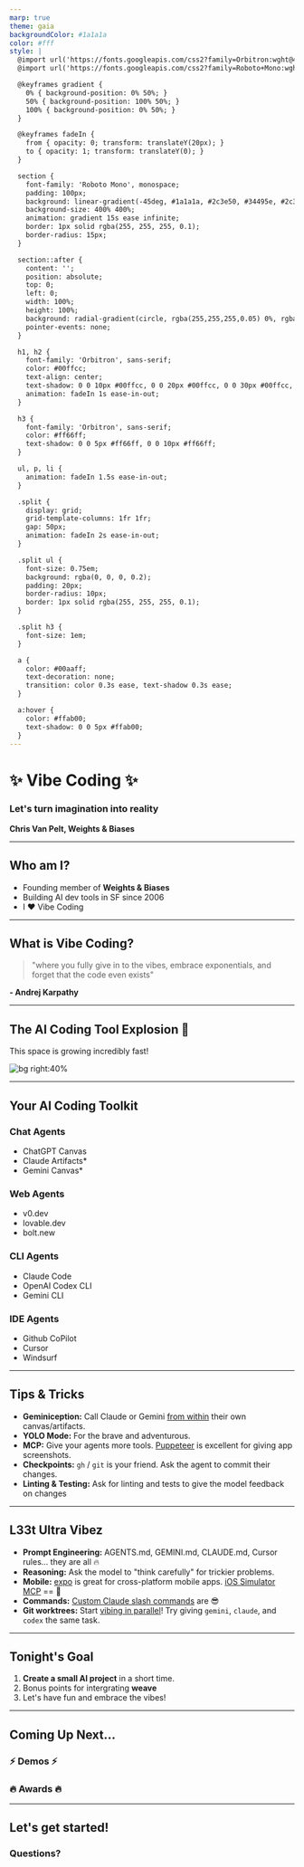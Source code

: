 ```yaml
---
marp: true
theme: gaia
backgroundColor: #1a1a1a
color: #fff
style: |
  @import url('https://fonts.googleapis.com/css2?family=Orbitron:wght@400;700&display=swap');
  @import url('https://fonts.googleapis.com/css2?family=Roboto+Mono:wght@400;700&display=swap');

  @keyframes gradient {
    0% { background-position: 0% 50%; }
    50% { background-position: 100% 50%; }
    100% { background-position: 0% 50%; }
  }

  @keyframes fadeIn {
    from { opacity: 0; transform: translateY(20px); }
    to { opacity: 1; transform: translateY(0); }
  }

  section {
    font-family: 'Roboto Mono', monospace;
    padding: 100px;
    background: linear-gradient(-45deg, #1a1a1a, #2c3e50, #34495e, #2c3e50);
    background-size: 400% 400%;
    animation: gradient 15s ease infinite;
    border: 1px solid rgba(255, 255, 255, 0.1);
    border-radius: 15px;
  }

  section::after {
    content: '';
    position: absolute;
    top: 0;
    left: 0;
    width: 100%;
    height: 100%;
    background: radial-gradient(circle, rgba(255,255,255,0.05) 0%, rgba(255,255,255,0) 70%);
    pointer-events: none;
  }

  h1, h2 {
    font-family: 'Orbitron', sans-serif;
    color: #00ffcc;
    text-align: center;
    text-shadow: 0 0 10px #00ffcc, 0 0 20px #00ffcc, 0 0 30px #00ffcc, 0 0 40px #00ffcc;
    animation: fadeIn 1s ease-in-out;
  }

  h3 {
    font-family: 'Orbitron', sans-serif;
    color: #ff66ff;
    text-shadow: 0 0 5px #ff66ff, 0 0 10px #ff66ff;
  }

  ul, p, li {
    animation: fadeIn 1.5s ease-in-out;
  }

  .split {
    display: grid;
    grid-template-columns: 1fr 1fr;
    gap: 50px;
    animation: fadeIn 2s ease-in-out;
  }

  .split ul {
    font-size: 0.75em;
    background: rgba(0, 0, 0, 0.2);
    padding: 20px;
    border-radius: 10px;
    border: 1px solid rgba(255, 255, 255, 0.1);
  }

  .split h3 {
    font-size: 1em;
  }

  a {
    color: #00aaff;
    text-decoration: none;
    transition: color 0.3s ease, text-shadow 0.3s ease;
  }

  a:hover {
    color: #ffab00;
    text-shadow: 0 0 5px #ffab00;
  }
---
```


# ✨ Vibe Coding ✨

### Let's turn imagination into reality

**Chris Van Pelt, Weights & Biases**

---

## Who am I?

- Founding member of **Weights & Biases**
- Building AI dev tools in SF since 2006
- I ❤️ Vibe Coding

---

## What is Vibe Coding?

> "where you fully give in to the vibes, embrace exponentials, and forget that the code even exists"

**- Andrej Karpathy**

---

## The AI Coding Tool Explosion 🚀

This space is growing incredibly fast!

![bg right:40%](./assets/vertical-agentic-coding.png)

---

## Your AI Coding Toolkit

<div class="split">
<div>

### Chat Agents
- ChatGPT Canvas
- Claude Artifacts*
- Gemini Canvas*

### Web Agents
- v0.dev
- lovable.dev
- bolt.new

</div>
<div>

### CLI Agents
- Claude Code
- OpenAI Codex CLI
- Gemini CLI

### IDE Agents
- Github CoPilot
- Cursor
- Windsurf

</div>
</div>

---

## Tips & Tricks

- **Geminiception:** Call Claude or Gemini [from within](https://simonwillison.net/2025/Jun/26/geminiception/) their own canvas/artifacts.
- **YOLO Mode:** For the brave and adventurous.
- **MCP:** Give your agents more tools.  [Puppeteer](https://github.com/modelcontextprotocol/servers/tree/c19925b8f0f2815ad72b08d2368f0007c86eb8e6/src/puppeteer) is excellent for giving app screenshots.
- **Checkpoints:** `gh` / `git` is your friend.  Ask the agent to commit their changes.
- **Linting & Testing:** Ask for linting and tests to give the model feedback on changes

---

## L33t Ultra Vibez

- **Prompt Engineering:** AGENTS.md, GEMINI.md, CLAUDE.md, Cursor rules... they are all :fire:
- **Reasoning:** Ask the model to "think carefully" for trickier problems.
- **Mobile:** [expo](https://expo.dev) is great for cross-platform mobile apps. [iOS Simulator MCP](https://github.com/joshuayoes/ios-simulator-mcp) == :rocket:
- **Commands:** [Custom Claude slash commands](https://docs.anthropic.com/en/docs/claude-code/slash-commands#custom-slash-commands) are :sunglasses:
- **Git worktrees:** Start [vibing in parallel](https://docs.anthropic.com/en/docs/claude-code/common-workflows#run-parallel-claude-code-sessions-with-git-worktrees)! Try giving `gemini`, `claude`, and `codex` the same task.

---

## Tonight's Goal

1.  **Create a small AI project** in a short time.
2.  Bonus points for intergrating **weave**
3.  Let's have fun and embrace the vibes!

---

## Coming Up Next...


### ⚡️ Demos ⚡️
### 🔥 Awards 🔥

---

## Let's get started!

### Questions?
